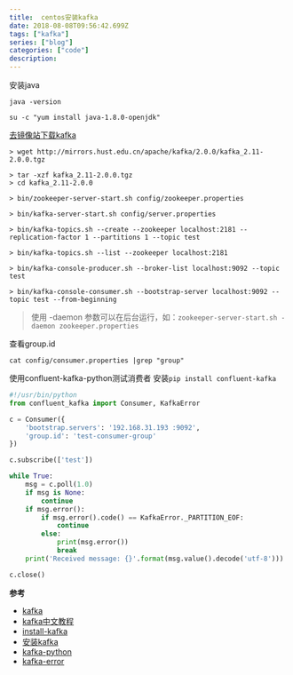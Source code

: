 ```yaml
---
title:  centos安装kafka
date: 2018-08-08T09:56:42.699Z
tags: ["kafka"]
series: ["blog"]
categories: ["code"]
description:
---
```


安装java
```shell
java -version

su -c "yum install java-1.8.0-openjdk"
```

[去镜像站下载kafka](https://www.apache.org/dyn/closer.cgi?path=/kafka/2.0.0/kafka_2.11-2.0.0.tgz)

```shell
> wget http://mirrors.hust.edu.cn/apache/kafka/2.0.0/kafka_2.11-2.0.0.tgz

> tar -xzf kafka_2.11-2.0.0.tgz
> cd kafka_2.11-2.0.0

> bin/zookeeper-server-start.sh config/zookeeper.properties

> bin/kafka-server-start.sh config/server.properties

> bin/kafka-topics.sh --create --zookeeper localhost:2181 --replication-factor 1 --partitions 1 --topic test

> bin/kafka-topics.sh --list --zookeeper localhost:2181

> bin/kafka-console-producer.sh --broker-list localhost:9092 --topic test

> bin/kafka-console-consumer.sh --bootstrap-server localhost:9092 --topic test --from-beginning

```
> 使用 -daemon 参数可以在后台运行，如：`zookeeper-server-start.sh -daemon zookeeper.properties`

查看group.id

```shell
cat config/consumer.properties |grep "group"
```


使用confluent-kafka-python测试消费者
安装`pip install confluent-kafka`

```python
#!/usr/bin/python
from confluent_kafka import Consumer, KafkaError

c = Consumer({
    'bootstrap.servers': '192.168.31.193 :9092',
    'group.id': 'test-consumer-group'
})

c.subscribe(['test'])

while True:
    msg = c.poll(1.0)
    if msg is None:
        continue
    if msg.error():
        if msg.error().code() == KafkaError._PARTITION_EOF:
            continue
        else:
            print(msg.error())
            break
    print('Received message: {}'.format(msg.value().decode('utf-8')))

c.close()


```


**参考**

- [kafka](https://kafka.apache.org/quickstart)
- [kafka中文教程](http://orchome.com/kafka/index)
- [install-kafka](https://www.mtyun.com/library/how-to-install-kafka-on-centos7)
- [安装kafka](https://segmentfault.com/a/1190000012730949)
- [kafka-python](https://github.com/confluentinc/confluent-kafka-python)
- [kafka-error](https://stackoverflow.com/questions/28184194/kafka-consumer-error-xxxx-nodename-nor-servname-provided-or-not-known)